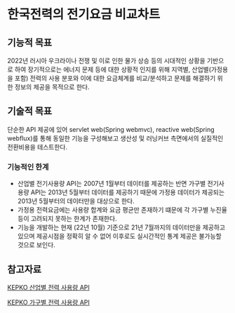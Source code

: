 # 한국전력의 전기요금 비교차트

## 기능적 목표

2022년 러시아 우크라이나 전쟁 및 이로 인한 물가 상승 등의 시대적인 상황을 기반으로 하여 장기적으로는 에너지 문제 등에 대한 상황적 인지를 위해 지역별, 산업별(가정용을 포함) 전력의 사용 분포와 이에 대한 요금체계를 비교/분석하고 문제를 해결하기 위한 정보의 제공을 목적으로 한다.

## 기술적 목표

단순한 API 제공에 있어 servlet web(Spring webmvc), reactive web(Spring webflux)를 통해 동일한 기능을 구성해보고 생산성 및 러닝커브 측면에서의 실질적인 전환비용을 테스트한다.


### 기능적인 한계

- 산업별 전기사용량 API는 2007년 1월부터 데이터를 제공하는 반면 가구별 전기사용량 API는 2013년 5월부터 데이터를 제공하기 때문에 가정용 데이터가 제공되는 2013년 5월부터의 데이터만을 대상으로 한다. 
- 가정용 전력요금에는 사용량 합계와 요금 평균만 존재하기 떄문에 각 가구별 누진율 등이 고려되지 못하는 한계가 존재한다.
- 기능을 개발하는 현재 (22년 10월) 기준으로 21년 7월까지의 데이터만을 제공하고 있으며 제공시점을 정확히 알 수 없어 이후로도 실시간적인 통계 제공은 불가능할 것으로 보인다.


## 참고자료

[KEPKO 산업별 전력 사용량 API](https://bigdata.kepco.co.kr/cmsmain.do?scode=S01&pcode=000493&pstate=indus)

[KEPKO 가구별 전력 사용량 API](https://bigdata.kepco.co.kr/cmsmain.do?scode=S01&pcode=000493&pstate=house)